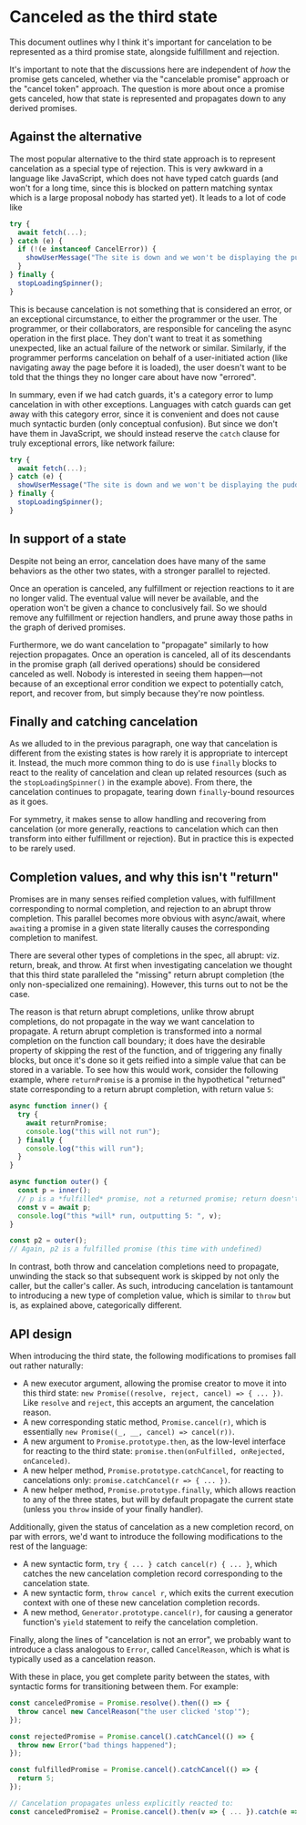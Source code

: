 # Canceled as the third state

This document outlines why I think it's important for cancelation to be represented as a third promise state, alongside fulfillment and rejection.

It's important to note that the discussions here are independent of _how_ the promise gets canceled, whether via the "cancelable promise" approach or the "cancel token" approach. The question is more about once a promise gets canceled, how that state is represented and propagates down to any derived promises.

## Against the alternative

The most popular alternative to the third state approach is to represent cancelation as a special type of rejection. This is very awkward in a language like JavaScript, which does not have typed catch guards (and won't for a long time, since this is blocked on pattern matching syntax which is a large proposal nobody has started yet). It leads to a lot of code like

```js
try {
  await fetch(...);
} catch (e) {
  if (!(e instanceof CancelError)) {
    showUserMessage("The site is down and we won't be displaying the pudding recipes you expected.");
  }
} finally {
  stopLoadingSpinner();
}
```

This is because cancelation is not something that is considered an error, or an exceptional circumstance, to either the programmer or the user. The programmer, or their collaborators, are responsible for canceling the async operation in the first place. They don't want to treat it as something unexpected, like an actual failure of the network or similar. Similarly, if the programmer performs cancelation on behalf of a user-initiated action (like navigating away the page before it is loaded), the user doesn't want to be told that the things they no longer care about have now "errored".

In summary, even if we had catch guards, it's a category error to lump cancelation in with other exceptions. Languages with catch guards can get away with this category error, since it is convenient and does not cause much syntactic burden (only conceptual confusion). But since we don't have them in JavaScript, we should instead reserve the `catch` clause for truly exceptional errors, like network failure:

```js
try {
  await fetch(...);
} catch (e) {
  showUserMessage("The site is down and we won't be displaying the pudding recipes you expected.");
} finally {
  stopLoadingSpinner();
}
```

## In support of a state

Despite not being an error, cancelation does have many of the same behaviors as the other two states, with a stronger parallel to rejected.

Once an operation is canceled, any fulfillment or rejection reactions to it are no longer valid. The eventual value will never be available, and the operation won't be given a chance to conclusively fail. So we should remove any fulfillment or rejection handlers, and prune away those paths in the graph of derived promises.

Furthermore, we do want cancelation to "propagate" similarly to how rejection propagates. Once an operation is canceled, all of its descendants in the promise graph (all derived operations) should be considered canceled as well. Nobody is interested in seeing them happen—not because of an exceptional error condition we expect to potentially catch, report, and recover from, but simply because they're now pointless.

## Finally and catching cancelation

As we alluded to in the previous paragraph, one way that cancelation is different from the existing states is how rarely it is appropriate to intercept it. Instead, the much more common thing to do is use `finally` blocks to react to the reality of cancelation and clean up related resources (such as the `stopLoadingSpinner()` in the example above). From there, the cancelation continues to propagate, tearing down `finally`-bound resources as it goes.

For symmetry, it makes sense to allow handling and recovering from cancelation (or more generally, reactions to cancelation which can then transform into either fulfillment or rejection). But in practice this is expected to be rarely used.

## Completion values, and why this isn't "return"

Promises are in many senses reified completion values, with fulfillment corresponding to normal completion, and rejection to an abrupt throw completion. This parallel becomes more obvious with async/await, where `await`ing a promise in a given state literally causes the corresponding completion to manifest.

There are several other types of completions in the spec, all abrupt: viz. return, break, and throw. At first when investigating cancelation we thought that this third state paralleled the "missing" return abrupt completion (the only non-specialized one remaining). However, this turns out to not be the case.

The reason is that return abrupt completions, unlike throw abrupt completions, do not propagate in the way we want cancelation to propagate. A return abrupt completion is transformed into a normal completion on the function call boundary; it does have the desirable property of skipping the rest of the function, and of triggering any finally blocks, but once it's done so it gets reified into a simple value that can be stored in a variable. To see how this would work, consider the following example, where `returnPromise` is a promise in the hypothetical "returned" state corresponding to a return abrupt completion, with return value `5`:

```js
async function inner() {
  try {
    await returnPromise;
    console.log("this will not run");
  } finally {
    console.log("this will run");
  }
}

async function outer() {
  const p = inner();
  // p is a *fulfilled* promise, not a returned promise; return doesn't propagate
  const v = await p;
  console.log("this *will* run, outputting 5: ", v);
}

const p2 = outer();
// Again, p2 is a fulfilled promise (this time with undefined)
```


In contrast, both throw and cancelation completions need to propagate, unwinding the stack so that subsequent work is skipped by not only the caller, but the caller's caller. As such, introducing cancelation is tantamount to introducing a new type of completion value, which is similar to `throw` but is, as explained above, categorically different.

## API design

When introducing the third state, the following modifications to promises fall out rather naturally:

- A new executor argument, allowing the promise creator to move it into this third state: `new Promise((resolve, reject, cancel) => { ... })`. Like `resolve` and `reject`, this accepts an argument, the cancelation reason.
- A new corresponding static method, `Promise.cancel(r)`, which is essentially `new Promise((_, __, cancel) => cancel(r))`.
- A new argument to `Promise.prototype.then`, as the low-level interface for reacting to the third state: `promise.then(onFulfilled, onRejected, onCanceled)`.
- A new helper method, `Promise.prototype.catchCancel`, for reacting to cancelations only: `promise.catchCancel(r => { ... })`.
- A new helper method, `Promise.prototype.finally`, which allows reaction to any of the three states, but will by default propagate the current state (unless you `throw` inside of your finally handler).

Additionally, given the status of cancelation as a new completion record, on par with errors, we'd want to introduce the following modifications to the rest of the language:

- A new syntactic form, `try { ... } catch cancel(r) { ... }`, which catches the new cancelation completion record corresponding to the cancelation state.
- A new syntactic form, `throw cancel r`, which exits the current execution context with one of these new cancelation completion records.
- A new method, `Generator.prototype.cancel(r)`, for causing a generator function's `yield` statement to reify the cancelation completion.

Finally, along the lines of "cancelation is not an error", we probably want to introduce a class analogous to `Error`, called `CancelReason`, which is what is typically used as a cancelation reason.

With these in place, you get complete parity between the states, with syntactic forms for transitioning between them. For example:

```js
const canceledPromise = Promise.resolve().then(() => {
  throw cancel new CancelReason("the user clicked 'stop'");
});

const rejectedPromise = Promise.cancel().catchCancel(() => {
  throw new Error("bad things happened");
});

const fulfilledPromise = Promise.cancel().catchCancel(() => {
  return 5;
});

// Cancelation propagates unless explicitly reacted to:
const canceledPromise2 = Promise.cancel().then(v => { ... }).catch(e => { ... }).finally(() => { ... });
```
